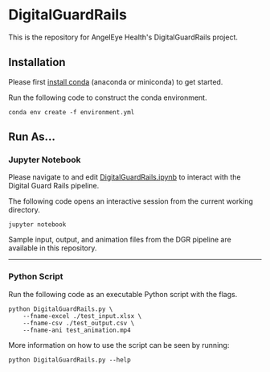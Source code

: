 # DigitalGuardRails

This is the repository for AngelEye Health's DigitalGuardRails project.


## Installation

Please first [install conda](https://conda.io/projects/conda/en/latest/user-guide/install/index.html) (anaconda or miniconda) to get started.

Run the following code to construct the conda environment.
	
	conda env create -f environment.yml

## Run As...

### Jupyter Notebook

Please navigate to and edit [DigitalGuardRails.ipynb](https://github.com/angelptins/DigitalGuardRails/blob/main/DigitalGuardRails.ipynb) to interact with the Digital Guard Rails pipeline. 

The following code opens an interactive session from the current working directory.

	jupyter notebook

Sample input, output, and animation files from the DGR pipeline are available in this repository.

---

### Python Script

Run the following code as an executable Python script with the flags.

	python DigitalGuardRails.py \
		--fname-excel ./test_input.xlsx \
		--fname-csv ./test_output.csv \
		--fname-ani test_animation.mp4

More information on how to use the script can be seen by running:

	python DigitalGuardRails.py --help






